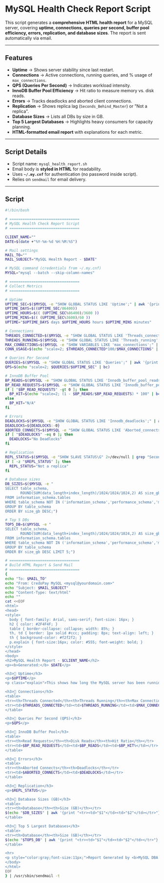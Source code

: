 # MySQL Health Check Report Script

This script generates a **comprehensive HTML health report** for a MySQL server, covering **uptime, connections, queries per second, buffer pool efficiency, errors, replication, and database sizes**. The report is sent automatically via email.

---

## Features
-  **Uptime** → Shows server stability since last restart.  
-  **Connections** → Active connections, running queries, and % usage of `max_connections`.  
-  **QPS (Queries Per Second)** → Indicates workload intensity.  
-  **InnoDB Buffer Pool Efficiency** → Hit ratio to measure memory vs. disk reads.  
-  **Errors** → Tracks deadlocks and aborted client connections.  
-  **Replication** → Shows replica lag (`Seconds_Behind_Master`) or "Not a replica".  
-  **Database Sizes** → Lists all DBs by size in GB.  
-  **Top 5 Largest Databases** → Highlights heavy consumers for capacity planning.  
-  **HTML-formatted email report** with explanations for each metric.  

---

## Script Details
- Script name: `mysql_health_report.sh`
- Email body is **styled in HTML** for readability.
- Uses **`~/.my.cnf`** for authentication (no password inside script).
- Relies on `sendmail` for email delivery.

---

## Script
```bash
#!/bin/bash

# ================================
# MySQL Health Check Report Script
# ================================

CLIENT_NAME=""
DATE=$(date +"%Y-%m-%d %H:%M:%S")

# Mail settings
MAIL_TO=""
MAIL_SUBJECT="MySQL Health Report - $DATE"

# MySQL command (credentials from ~/.my.cnf)
MYSQL="mysql --batch --skip-column-names"

# ================================
# Collect Metrics
# ================================

# Uptime
UPTIME_SEC=$($MYSQL -e "SHOW GLOBAL STATUS LIKE 'Uptime';" | awk '{print $2}')
UPTIME_DAYS=$((UPTIME_SEC/86400))
UPTIME_HOURS=$(( (UPTIME_SEC%86400)/3600 ))
UPTIME_MINS=$(( (UPTIME_SEC%3600)/60 ))
UPTIME="$UPTIME_DAYS days $UPTIME_HOURS hours $UPTIME_MINS minutes"

# Connections
THREADS_CONNECTED=$($MYSQL -e "SHOW GLOBAL STATUS LIKE 'Threads_connected';" | awk '{print $2}')
THREADS_RUNNING=$($MYSQL -e "SHOW GLOBAL STATUS LIKE 'Threads_running';" | awk '{print $2}')
MAX_CONNECTIONS=$($MYSQL -e "SHOW VARIABLES LIKE 'max_connections';" | awk '{print $2}')
CONN_USAGE=$(echo "scale=2; $THREADS_CONNECTED*100/$MAX_CONNECTIONS" | bc)

# Queries Per Second
QUERIES=$($MYSQL -e "SHOW GLOBAL STATUS LIKE 'Queries';" | awk '{print $2}')
QPS=$(echo "scale=2; $QUERIES/$UPTIME_SEC" | bc)

# InnoDB Buffer Pool
BP_READS=$($MYSQL -e "SHOW GLOBAL STATUS LIKE 'Innodb_buffer_pool_reads';" | awk '{print $2}')
BP_READ_REQUESTS=$($MYSQL -e "SHOW GLOBAL STATUS LIKE 'Innodb_buffer_pool_read_requests';" | awk '{print $2}')
if [ "$BP_READ_REQUESTS" -gt 0 ]; then
  BP_HIT=$(echo "scale=2; (1 - $BP_READS/$BP_READ_REQUESTS) * 100" | bc)
else
  BP_HIT="N/A"
fi

# Errors
DEADLOCKS=$($MYSQL -e "SHOW GLOBAL STATUS LIKE 'Innodb_deadlocks';" | awk '{print $2}')
DEADLOCKS=${DEADLOCKS:-0}
ABORTED_CONNECTS=$($MYSQL -e "SHOW GLOBAL STATUS LIKE 'Aborted_connects';" | awk '{print $2}')
if [ "$DEADLOCKS" -eq 0 ]; then
  DEADLOCKS="No Deadlocks"
fi

# Replication
REPL_STATUS=$($MYSQL -e "SHOW SLAVE STATUS\G" 2>/dev/null | grep "Seconds_Behind_Master" | awk '{print $2}')
if [ -z "$REPL_STATUS" ]; then
  REPL_STATUS="Not a replica"
fi

# Database sizes
DB_SIZES=$($MYSQL -e "
SELECT table_schema,
       ROUND(SUM(data_length+index_length)/1024/1024/1024,2) AS size_gb
FROM information_schema.tables
WHERE table_schema NOT IN ('information_schema','performance_schema','mysql','sys')
GROUP BY table_schema
ORDER BY size_gb DESC;")

# Top 5 DBs
TOP5_DB=$($MYSQL -e "
SELECT table_schema,
       ROUND(SUM(data_length+index_length)/1024/1024/1024,2) AS size_gb
FROM information_schema.tables
WHERE table_schema NOT IN ('information_schema','performance_schema','mysql','sys')
GROUP BY table_schema
ORDER BY size_gb DESC LIMIT 5;")

# ================================
# Build HTML Report & Send Mail
# ================================
{
echo "To: $MAIL_TO"
echo "From: CredoPay MySQL <mysql@yourdomain.com>"
echo "Subject: $MAIL_SUBJECT"
echo "Content-Type: text/html"
echo ""
cat <<EOF
<html>
<head>
<style>
  body { font-family: Arial, sans-serif; font-size: 16px; }
  h2 { color: #2F4F4F; }
  table { border-collapse: collapse; width: 85%; }
  th, td { border: 1px solid #ccc; padding: 8px; text-align: left; }
  th { background-color: #f2f2f2; }
  p.explain { font-size:16px; color: #555; font-weight: bold; }
</style>
</head>
<body>
<h2>MySQL Health Report - $CLIENT_NAME</h2>
<p><b>Generated:</b> $DATE</p>

<h3>🔹 Uptime</h3>
<p>$UPTIME</p>
<p class="explain">This shows how long the MySQL server has been running without restart.</p>

<h3>🔹 Connections</h3>
<table>
<tr><th>Threads Connected</th><th>Threads Running</th><th>Max Connections</th><th>Usage %</th></tr>
<tr><td>$THREADS_CONNECTED</td><td>$THREADS_RUNNING</td><td>$MAX_CONNECTIONS</td><td>$CONN_USAGE%</td></tr>
</table>

<h3>🔹 Queries Per Second (QPS)</h3>
<p>$QPS</p>

<h3>🔹 InnoDB Buffer Pool</h3>
<table>
<tr><th>Read Requests</th><th>Disk Reads</th><th>Hit Ratio</th></tr>
<tr><td>$BP_READ_REQUESTS</td><td>$BP_READS</td><td>$BP_HIT%</td></tr>
</table>

<h3>🔹 Errors</h3>
<table>
<tr><th>Aborted Connects</th><th>Deadlocks</th></tr>
<tr><td>$ABORTED_CONNECTS</td><td>$DEADLOCKS</td></tr>
</table>

<h3>🔹 Replication</h3>
<p>$REPL_STATUS</p>

<h3>🔹 Database Sizes (GB)</h3>
<table>
<tr><th>Database</th><th>Size (GB)</th></tr>
$(echo "$DB_SIZES" | awk '{print "<tr><td>"$1"</td><td>"$2"</td></tr>"}')
</table>

<h3>🔹 Top 5 Largest Databases</h3>
<table>
<tr><th>Database</th><th>Size (GB)</th></tr>
$(echo "$TOP5_DB" | awk '{print "<tr><td>"$1"</td><td>"$2"</td></tr>"}')
</table>

<hr>
<p style="color:gray;font-size:11px;">Report Generated by <b>MySQL DBA Team</b></p>
</body>
</html>
EOF
} | /usr/sbin/sendmail -t

```
